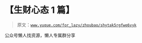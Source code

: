 # 【生财心态 1 篇】

> 原文：[`www.yuque.com/for_lazy/zhoubao/shytak5rgfwe6vyk`](https://www.yuque.com/for_lazy/zhoubao/shytak5rgfwe6vyk)

公众号懒人找资源，懒人专属群分享